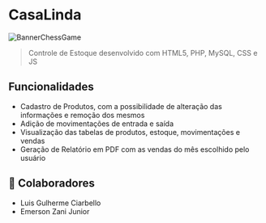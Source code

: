 # CasaLinda
<img src="BannerChessGame.svg" alt="BannerChessGame">

>Controle de Estoque desenvolvido com HTML5, PHP, MySQL, CSS e JS

## **Funcionalidades**
* Cadastro de Produtos, com a possibilidade de alteração das informações e remoção dos mesmos
* Adição de movimentações de entrada e saída
* Visualização das tabelas de produtos, estoque, movimentações e vendas
* Geração de Relatório em PDF com as vendas do mês escolhido pelo usuário

## 🤝 **Colaboradores**
* Luis Gulherme Ciarbello
* Emerson Zani Junior
